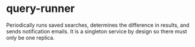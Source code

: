 # query-runner

Periodically runs saved searches, determines the difference in results, and sends notification emails. It is a singleton service by design so there must only be one replica.
